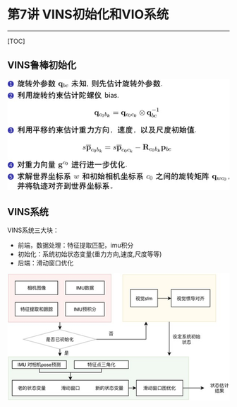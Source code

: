 # 第7讲 VINS初始化和VIO系统

-----

[TOC]

## VINS鲁棒初始化

<div align=center>
  <img src="images/visual_imu_align.jpg"/>
</div>

## VINS系统

VINS系统三大块：
* 前端，数据处理：特征提取匹配，imu积分
* 初始化：系统初始状态变量(重力方向,速度,尺度等等)
* 后端：滑动窗口优化

<div align=center>
  <img src="images/vins.jpg"/>
</div>
